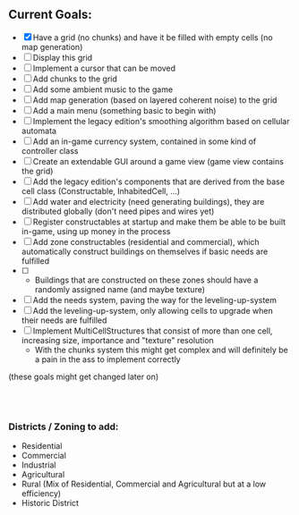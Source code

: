 ## Current Goals:
- [x] Have a grid (no chunks) and have it be filled with empty cells (no map generation)
- [ ] Display this grid
- [ ] Implement a cursor that can be moved
- [ ] Add chunks to the grid
- [ ] Add some ambient music to the game
- [ ] Add map generation (based on layered coherent noise) to the grid
- [ ] Add a main menu (something basic to begin with)
- [ ] Implement the legacy edition's smoothing algorithm based on cellular automata
- [ ] Add an in-game currency system, contained in some kind of controller class
- [ ] Create an extendable GUI around a game view (game view contains the grid)
- [ ] Add the legacy edition's components that are derived from the base cell class (Constructable, InhabitedCell, ...)
- [ ] Add water and electricity (need generating buildings), they are distributed globally (don't need pipes and wires yet)
- [ ] Register constructables at startup and make them be able to be built in-game, using up money in the process
- [ ] Add zone constructables (residential and commercial), which automatically construct buildings on themselves if basic needs are fulfilled
- [ ] - Buildings that are constructed on these zones should have a randomly assigned name (and maybe texture)
- [ ] Add the needs system, paving the way for the leveling-up-system
- [ ] Add the leveling-up-system, only allowing cells to upgrade when their needs are fulfilled
- [ ] Implement MultiCellStructures that consist of more than one cell, increasing size, importance and "texture" resolution
    - With the chunks system this might get complex and will definitely be a pain in the ass to implement correctly

(these goals might get changed later on)

<br><br>

### Districts / Zoning to add:
- Residential
- Commercial
- Industrial
- Agricultural
- Rural (Mix of Residential, Commercial and Agricultural but at a low efficiency)
- Historic District
